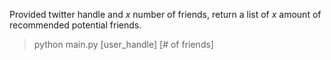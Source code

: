 Provided twitter handle and *x* number of friends, return a list of *x* amount of recommended potential friends.

> python main.py [user_handle] [# of friends]
